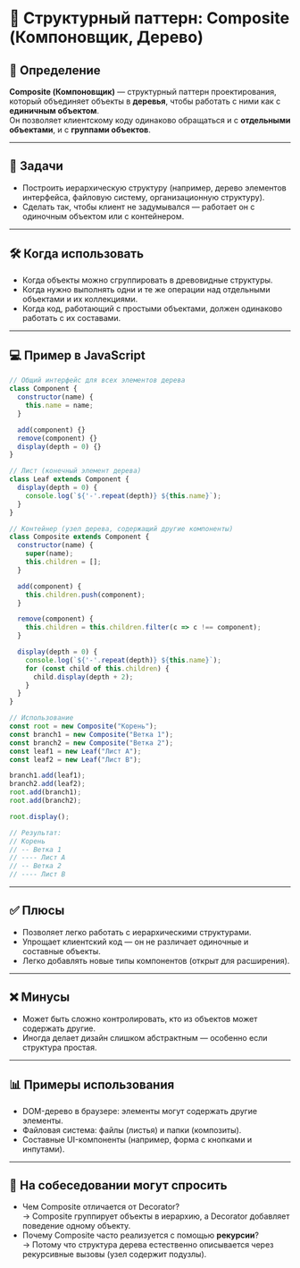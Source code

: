 # 🌲 Структурный паттерн: Composite (Компоновщик, Дерево)

## 📌 Определение
**Composite (Компоновщик)** — структурный паттерн проектирования, который объединяет объекты в **деревья**, чтобы работать с ними как с **единичным объектом**.  
Он позволяет клиентскому коду одинаково обращаться и с **отдельными объектами**, и с **группами объектов**.

---

## 🎯 Задачи
- Построить иерархическую структуру (например, дерево элементов интерфейса, файловую систему, организационную структуру).  
- Сделать так, чтобы клиент не задумывался — работает он с одиночным объектом или с контейнером.  

---

## 🛠 Когда использовать
- Когда объекты можно сгруппировать в древовидные структуры.  
- Когда нужно выполнять одни и те же операции над отдельными объектами и их коллекциями.  
- Когда код, работающий с простыми объектами, должен одинаково работать с их составами.  

---

## 💻 Пример в JavaScript

```js
// Общий интерфейс для всех элементов дерева
class Component {
  constructor(name) {
    this.name = name;
  }

  add(component) {}
  remove(component) {}
  display(depth = 0) {}
}

// Лист (конечный элемент дерева)
class Leaf extends Component {
  display(depth = 0) {
    console.log(`${'-'.repeat(depth)} ${this.name}`);
  }
}

// Контейнер (узел дерева, содержащий другие компоненты)
class Composite extends Component {
  constructor(name) {
    super(name);
    this.children = [];
  }

  add(component) {
    this.children.push(component);
  }

  remove(component) {
    this.children = this.children.filter(c => c !== component);
  }

  display(depth = 0) {
    console.log(`${'-'.repeat(depth)} ${this.name}`);
    for (const child of this.children) {
      child.display(depth + 2);
    }
  }
}

// Использование
const root = new Composite("Корень");
const branch1 = new Composite("Ветка 1");
const branch2 = new Composite("Ветка 2");
const leaf1 = new Leaf("Лист A");
const leaf2 = new Leaf("Лист B");

branch1.add(leaf1);
branch2.add(leaf2);
root.add(branch1);
root.add(branch2);

root.display();

// Результат:
// Корень
// -- Ветка 1
// ---- Лист A
// -- Ветка 2
// ---- Лист B
```

---

## ✅ Плюсы
- Позволяет легко работать с иерархическими структурами.  
- Упрощает клиентский код — он не различает одиночные и составные объекты.  
- Легко добавлять новые типы компонентов (открыт для расширения).  

---

## ❌ Минусы
- Может быть сложно контролировать, кто из объектов может содержать другие.  
- Иногда делает дизайн слишком абстрактным — особенно если структура простая.  

---

## 📊 Примеры использования
- DOM-дерево в браузере: элементы могут содержать другие элементы.  
- Файловая система: файлы (листья) и папки (композиты).  
- Составные UI-компоненты (например, форма с кнопками и инпутами).  

---

## 🧠 На собеседовании могут спросить
- Чем Composite отличается от Decorator?  
  → Composite группирует объекты в иерархию, а Decorator добавляет поведение одному объекту.  
- Почему Composite часто реализуется с помощью **рекурсии**?  
  → Потому что структура дерева естественно описывается через рекурсивные вызовы (узел содержит подузлы).
